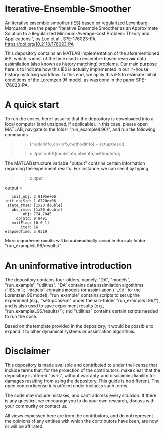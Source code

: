 # Iterative-Ensemble-Smoother
An iterative ensemble smoother (iES) based on regularized Levenburg-Marquardt, see the paper "Iterative Ensemble Smoother as an Approximate Solution to a Regularized Minimum-Average-Cost Problem: Theory and Applications ", by Luo et al., SPE-176023-PA, https://doi.org/10.2118/176023-PA

This depository contains an MATLAB implementation of the aforementioned iES, which is most of the time used in ensemble-based reservoir data assimilation (also known as history matching) problems. Our main purpose here is to indicate how this iES is actually implemented in our in-house history matching workflow. To this end, we apply this iES to estimate initial conditions of the Lorentzen 96 model, as was done in the paper SPE-176023-PA.  

# A quick start
To run the codes, here I assume that the depository is downloaded into a local computer (and unzipped, if applicable). In this case, please open MATLAB, navigate to the folder "run_example/L96/", and run the following commands

>> [modelInfo,obvInfo,methodInfo] = setupCase();

>> output = iES(modelInfo,obvInfo,methodInfo);

The MATLAB structure variable "output" contains certain information regarding the experiment results. For instance, we can see it by typing

>> output

output = 

       init_obj: 2.8195e+06
    init_objStd: 1.0720e+06
     state_rmse: [1x20 double]
       obs_rmse: [1x20 double]
            obj: 774.7045
         objStd: 9.8481
       exitFlag: [0 0 1]
           iter: 16
    elapsedTime: 5.9519

More experiment results will be automatically saved in the sub-folder "run_example/L96/results/".

# An uninformative introduction
The depository contains four folders, namely, "DA", "models", "run_example", "utilities". "DA" contains data assimilation algorithms ("iES.m"); "models" contains models for assimilation ("L96" for the Lorentzen 96 model); "run_example" contains scripts to set up the experiment (e.g., "setupCase.m" under the sub-folder "run_example/L96/"), and is also used to save experiment results (e.g., "run_example/L96/results/"); and "utilities" contains certain scripts needed to run the code.

Based on the template provided in the depository, it would be possible to expand it to other dynamical systems or assimilation algorithms. 

# Disclaimer
This depository is made available and contributed to under the license that include terms that, for the protection of the contributors, make clear that the depository is offered “as-is”, without warranty, and disclaiming liability for damages resulting from using the depository. This guide is no different. The open content license it is offered under includes such terms.

The code may include mistakes, and can’t address every situation. If there is any question, we encourage you to do your own research, discuss with your community or contact us. 

All views expressed here are from the contributors, and do not represent the opinions of any entities with which the contributors have been, are now or will be affiliated. 
